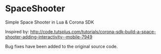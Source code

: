 SpaceShooter
============

Simple Space Shooter in Lua &amp; Corona SDK

Inspired by: http://code.tutsplus.com/tutorials/corona-sdk-build-a-space-shooter-adding-interactivity--mobile-7949

Bug fixes have been added to the original source code.
